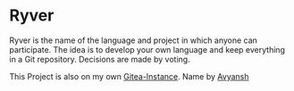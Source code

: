 # Ryver
Ryver is the name of the language and project in which anyone can participate. The idea is to develop your own language and keep everything in a Git repository. Decisions are made by voting.

This Project is also on my own [Gitea-Instance](https://git.byzero.dev/Ryver).
Name by [Avyansh](https://avyanshralph.xyz/)

